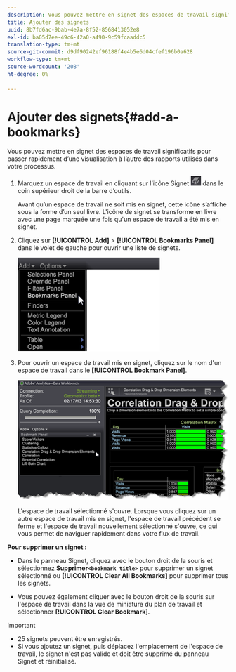 ```yaml
---
description: Vous pouvez mettre en signet des espaces de travail significatifs pour passer rapidement d’une visualisation à l’autre des rapports utilisés dans votre processus.
title: Ajouter des signets
uuid: 8b7fd6ac-9bab-4e7a-8f52-8568413052e8
exl-id: ba05d7ee-49c6-42a0-a490-9c59fcaaddc5
translation-type: tm+mt
source-git-commit: d9df90242ef96188f4e4b5e6d04cfef196b0a628
workflow-type: tm+mt
source-wordcount: '208'
ht-degree: 0%

---
```


# Ajouter des signets{#add-a-bookmarks}

Vous pouvez mettre en signet des espaces de travail significatifs pour passer rapidement d’une visualisation à l’autre des rapports utilisés dans votre processus.

1. Marquez un espace de travail en cliquant sur l’icône Signet ![](assets/bookmark_icon.png) dans le coin supérieur droit de la barre d’outils.

   Avant qu’un espace de travail ne soit mis en signet, cette icône s’affiche sous la forme d’un seul livre. L&#39;icône de signet se transforme en livre avec une page marquée une fois qu&#39;un espace de travail a été mis en signet.

1. Cliquez sur **[!UICONTROL Add]** > **[!UICONTROL Bookmarks Panel]** dans le volet de gauche pour ouvrir une liste de signets.

   ![](assets/bookmarks_panel.png)

1. Pour ouvrir un espace de travail mis en signet, cliquez sur le nom d&#39;un espace de travail dans le **[!UICONTROL Bookmark Panel]**.

   ![](assets/bookmarks_panel_left.png)

   L&#39;espace de travail sélectionné s&#39;ouvre. Lorsque vous cliquez sur un autre espace de travail mis en signet, l&#39;espace de travail précédent se ferme et l&#39;espace de travail nouvellement sélectionné s&#39;ouvre, ce qui vous permet de naviguer rapidement dans votre flux de travail.

**Pour supprimer un signet :**

* Dans le panneau Signet, cliquez avec le bouton droit de la souris et sélectionnez **Supprimer`<bookmark title>`** pour supprimer un signet sélectionné ou **[!UICONTROL Clear All Bookmarks]** pour supprimer tous les signets.

* Vous pouvez également cliquer avec le bouton droit de la souris sur l&#39;espace de travail dans la vue de miniature du plan de travail et sélectionner **[!UICONTROL Clear Bookmark]**.

>[!IMPORTANT]
>
>* 25 signets peuvent être enregistrés.
>* Si vous ajoutez un signet, puis déplacez l&#39;emplacement de l&#39;espace de travail, le signet n&#39;est pas valide et doit être supprimé du panneau Signet et réinitialisé.

